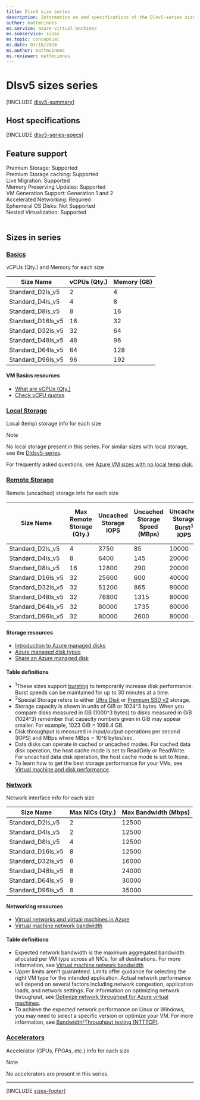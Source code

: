 ```yaml
---
title: Dlsv5 size series
description: Information on and specifications of the Dlsv5-series sizes
author: mattmcinnes
ms.service: azure-virtual-machines
ms.subservice: sizes
ms.topic: conceptual
ms.date: 07/18/2024
ms.author: mattmcinnes
ms.reviewer: mattmcinnes
---
```


# Dlsv5 sizes series

[!INCLUDE [dlsv5-summary](./includes/dlsv5-series-summary.md)]

## Host specifications
[!INCLUDE [dlsv5-series-specs](./includes/dlsv5-series-specs.md)]

## Feature support
Premium Storage: Supported<br>
Premium Storage caching: Supported<br>
Live Migration: Supported<br>
Memory Preserving Updates: Supported<br>
VM Generation Support: Generation 1 and 2<br>
Accelerated Networking: Required <br>
Ephemeral OS Disks: Not Supported <br>
Nested Virtualization: Supported <br>
<br> 

## Sizes in series

### [Basics](#tab/sizebasic)

vCPUs (Qty.) and Memory for each size

| Size Name | vCPUs (Qty.) | Memory (GB) |
| --- | --- | --- |
| Standard_D2ls_v5 | 2 | 4 |
| Standard_D4ls_v5 | 4 | 8 |
| Standard_D8ls_v5 | 8 | 16 |
| Standard_D16ls_v5 | 16 | 32 |
| Standard_D32ls_v5 | 32 | 64 |
| Standard_D48ls_v5 | 48 | 96 |
| Standard_D64ls_v5 | 64 | 128 |
| Standard_D96ls_v5 | 96 | 192 |

#### VM Basics resources
- [What are vCPUs (Qty.)](../../../virtual-machines/managed-disks-overview.md)
- [Check vCPU quotas](../../../virtual-machines/quotas.md)

### [Local Storage](#tab/sizestoragelocal)

Local (temp) storage info for each size

> [!NOTE]
> No local storage present in this series. For similar sizes with local storage, see the [Dldsv5-series](./dldsv5-series.md).
>
> For frequently asked questions, see [Azure VM sizes with no local temp disk](../../azure-vms-no-temp-disk.yml).



### [Remote Storage](#tab/sizestorageremote)

Remote (uncached) storage info for each size

| Size Name | Max Remote Storage (Qty.) | Uncached Storage IOPS | Uncached Storage Speed (MBps) | Uncached Storage Burst<sup>1</sup> IOPS | Uncached Storage Burst<sup>1</sup> Speed (MBps) |
| --- | --- | --- | --- | --- | --- |
| Standard_D2ls_v5 | 4 | 3750 | 85 | 10000 | 1200 |
| Standard_D4ls_v5 | 8 | 6400 | 145 | 20000 | 1200 |
| Standard_D8ls_v5 | 16 | 12800 | 290 | 20000 | 1200 |
| Standard_D16ls_v5 | 32 | 25600 | 600 | 40000 | 1200 |
| Standard_D32ls_v5 | 32 | 51200 | 865 | 80000 | 2000 |
| Standard_D48ls_v5 | 32 | 76800 | 1315 | 80000 | 3000 |
| Standard_D64ls_v5 | 32 | 80000 | 1735 | 80000 | 3000 |
| Standard_D96ls_v5 | 32 | 80000 | 2600 | 80000 | 4000 |

#### Storage resources
- [Introduction to Azure managed disks](../../../virtual-machines/managed-disks-overview.md)
- [Azure managed disk types](../../../virtual-machines/disks-types.md)
- [Share an Azure managed disk](../../../virtual-machines/disks-shared.md)

#### Table definitions
- <sup>1</sup>These sizes support [bursting](../../disk-bursting.md) to temporarily increase disk performance. Burst speeds can be maintained for up to 30 minutes at a time.
- <sup>2</sup>Special Storage refers to either [Ultra Disk](../../../virtual-machines/disks-enable-ultra-ssd.md) or [Premium SSD v2](../../../virtual-machines/disks-deploy-premium-v2.md) storage.
- Storage capacity is shown in units of GiB or 1024^3 bytes. When you compare disks measured in GB (1000^3 bytes) to disks measured in GiB (1024^3) remember that capacity numbers given in GiB may appear smaller. For example, 1023 GiB = 1098.4 GB.
- Disk throughput is measured in input/output operations per second (IOPS) and MBps where MBps = 10^6 bytes/sec.
- Data disks can operate in cached or uncached modes. For cached data disk operation, the host cache mode is set to ReadOnly or ReadWrite. For uncached data disk operation, the host cache mode is set to None.
- To learn how to get the best storage performance for your VMs, see [Virtual machine and disk performance](../../../virtual-machines/disks-performance.md).


### [Network](#tab/sizenetwork)

Network interface info for each size

| Size Name | Max NICs (Qty.) | Max Bandwidth (Mbps) |
| --- | --- | --- |
| Standard_D2ls_v5 | 2 | 12500 |
| Standard_D4ls_v5 | 2 | 12500 |
| Standard_D8ls_v5 | 4 | 12500 |
| Standard_D16ls_v5 | 8 | 12500 |
| Standard_D32ls_v5 | 8 | 16000 |
| Standard_D48ls_v5 | 8 | 24000 |
| Standard_D64ls_v5 | 8 | 30000 |
| Standard_D96ls_v5 | 8 | 35000 |

#### Networking resources
- [Virtual networks and virtual machines in Azure](/azure/virtual-network/network-overview)
- [Virtual machine network bandwidth](/azure/virtual-network/virtual-machine-network-throughput)

#### Table definitions
- Expected network bandwidth is the maximum aggregated bandwidth allocated per VM type across all NICs, for all destinations. For more information, see [Virtual machine network bandwidth](/azure/virtual-network/virtual-machine-network-throughput)
- Upper limits aren't guaranteed. Limits offer guidance for selecting the right VM type for the intended application. Actual network performance will depend on several factors including network congestion, application loads, and network settings. For information on optimizing network throughput, see [Optimize network throughput for Azure virtual machines](/azure/virtual-network/virtual-network-optimize-network-bandwidth). 
-  To achieve the expected network performance on Linux or Windows, you may need to select a specific version or optimize your VM. For more information, see [Bandwidth/Throughput testing (NTTTCP)](/azure/virtual-network/virtual-network-bandwidth-testing).

### [Accelerators](#tab/sizeaccelerators)

Accelerator (GPUs, FPGAs, etc.) info for each size

> [!NOTE]
> No accelerators are present in this series.

---

[!INCLUDE [sizes-footer](../includes/sizes-footer.md)]
